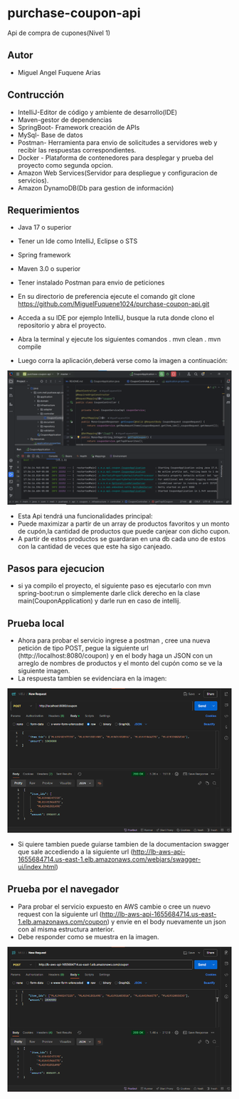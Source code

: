 
# purchase-coupon-api
Api de compra de cupones(Nivel 1)

## Autor

- Miguel Angel Fuquene Arias

## Contrucción

- IntelliJ-Editor de código y ambiente de desarrollo(IDE)
- Maven-gestor de dependencias
- SpringBoot- Framework creación de APIs
- MySql- Base de datos
- Postman- Herramienta para envio de solicitudes a servidores web y recibir las respuestas correspondientes.
- Docker - Plataforma de contenedores para desplegar y prueba del proyecto como segunda opcion.
- Amazon Web Services(Servidor para despliegue y configuracion de servicios).
- Amazon DynamoDB(Db para gestion de información)


## Requerimientos
- Java 17 o superior
- Tener un Ide como IntelliJ, Eclipse o STS
- Spring framework
- Maven 3.0 o superior
- Tener instalado Postman para envio de peticiones


- En su directorio de preferencia ejecute el comando git clone https://github.com/MiguelFuquene1024/purchase-coupon-api.git
- Acceda a su IDE por ejemplo IntelliJ, busque la ruta donde clono el repositorio y abra el proyecto.
- Abra la terminal y ejecute los siguientes comandos
  . mvn clean
  . mvn compile
- Luego corra la aplicación,deberá verse como la imagen a continuación:

![](https://github.com/MiguelFuquene1024/purchase-coupon-api/blob/master/img/EjecucionV1.png)


- Esta Api tendrá una funcionalidades principal:
- Puede maximizar a partir de un array de productos favoritos y un monto de cupón,la cantidad de productos que puede canjear con dicho cupon.
- A partir de estos productos se guardaran en una db cada uno de estos con la cantidad de veces que este ha sigo canjeado.


## Pasos para ejecucion

- si ya compilo el proyecto, el siguiente paso es ejecutarlo con mvn spring-boot:run o simplemente darle click derecho en la clase main(CouponApplication) y darle run en caso de intellij.

## Prueba local
- Ahora para probar el servicio ingrese a postman , cree una nueva petición de tipo POST, pegue la siguiente url (http://localhost:8080/coupon) y en el body haga un JSON con un arreglo de nombres de productos y el monto del cupón como se ve la siguiente imagen.
- La respuesta tambien se evidenciara en la imagen:

![](https://github.com/MiguelFuquene1024/purchase-coupon-api/blob/master/img/localV1.png)

- Si quiere tambien puede guiarse tambien de la documentacion swagger que sale accediendo a la siguiente url (http://lb-aws-api-1655684714.us-east-1.elb.amazonaws.com/webjars/swagger-ui/index.html)

## Prueba por el navegador

- Para probar el servicio expuesto en AWS cambie o cree un nuevo request con la siguiente url (http://lb-aws-api-1655684714.us-east-1.elb.amazonaws.com/coupon) y envie en el body nuevamente un json con al misma estructura anterior.
- Debe responder como se muestra en la imagen.

![](https://github.com/MiguelFuquene1024/purchase-coupon-api/blob/master/img/desplegadoV1.png)



